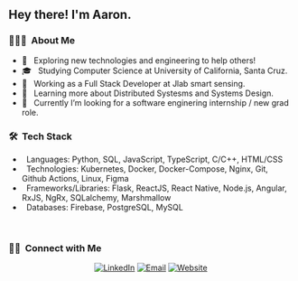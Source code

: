 <h2> Hey there! I'm Aaron.</h2>

<h3> 👨🏻‍💻 &nbsp;About Me </h3>

- 🔭 &nbsp; Exploring new technologies and engineering to help others!
- 🎓 &nbsp; Studying Computer Science at University of California, Santa Cruz.
- 💼 &nbsp; Working as a Full Stack Developer at Jlab smart sensing.
- 🌱 &nbsp; Learning more about Distributed Systesms and Systems Design.
- 👯 &nbsp; Currently I’m looking for a software enginering internship / new grad role.

<h3>🛠 &nbsp;Tech Stack </h3>

- &nbsp; Languages: Python, SQL, JavaScript, TypeScript, C/C++, HTML/CSS
- &nbsp; Technologies: Kubernetes, Docker, Docker-Compose, Nginx, Git, Github Actions, Linux, Figma
- &nbsp; Frameworks/Libraries: Flask, ReactJS, React Native, Node.js, Angular, RxJS, NgRx, SQLalchemy, Marshmallow 
- &nbsp; Databases: Firebase, PostgreSQL, MySQL


<!-- <a href="https://github.com/aaron-wu1">
  <img height="180em" src="https://github-readme-stats.vercel.app/api?username=aaron-wu1&theme=buefy&show_icons=true" />
</a> -->

<br/>

<h3> 🤝🏻 &nbsp;Connect with Me </h3>

<p align="center">
<a href="https://www.linkedin.com/in/aaron-wu1/"><img alt="LinkedIn" src="https://img.shields.io/badge/LinkedIn-Aaron%20Wu-blue?style=flat-square&logo=linkedin"></a>
<a href="mailto:aaronwu234@gmail.com"><img alt="Email" src="https://img.shields.io/badge/Email-aaronwu234@gmail.com-blue?style=flat-square&logo=gmail"></a>
<a href="https://aaronwu.dev/"><img alt="Website" src="https://img.shields.io/badge/Website-aaronwu.dev-blue?style=flat-square&logo=google-chrome"></a>
</p>
